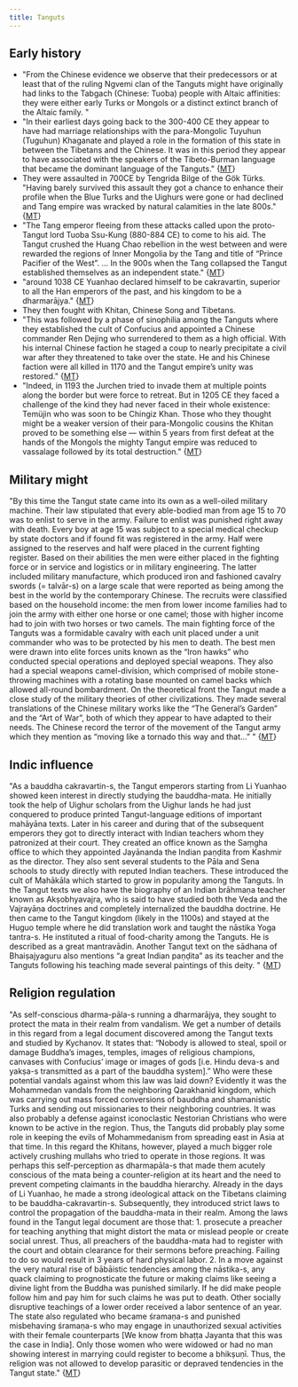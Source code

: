 ```yaml
---
title: Tanguts
---
```


## Early history
- "From the Chinese evidence we observe that their predecessors or at least that of the ruling Ngvemi clan of the Tanguts might have originally had links to the Tabgach (Chinese: Tuoba) people with Altaic affinities: they were either early Turks or Mongols or a distinct extinct branch of the Altaic family. "
- "In their earliest days going back to the 300-400 CE they appear to have had marriage relationships with the para-Mongolic Tuyuhun (Tuguhun) Khaganate and played a role in the formation of this state in between the Tibetans and the Chinese. It was in this period they appear to have associated with the speakers of the Tibeto-Burman language that became the dominant language of the Tanguts." {[MT](https://manasataramgini.wordpress.com/2019/02/15/mongolica-the-tangut-empire/)}
- They were assaulted in 700CE by Tengrida Bilge of the Gök Türks. "Having barely survived this assault they got a chance to enhance their profile when the Blue Turks and the Uighurs were gone or had declined and Tang empire was wracked by natural calamities in the late 800s." {[MT](https://manasataramgini.wordpress.com/2019/02/15/mongolica-the-tangut-empire/)}
- "The Tang emperor fleeing from these attacks called upon the proto-Tangut lord Tuoba Ssu-Kung (880-884 CE) to come to his aid. The Tangut crushed the Huang Chao rebellion in the west between and were rewarded the regions of Inner Mongolia by the Tang and title of “Prince Pacifier of the West”. ... In the 900s when the Tang collapsed the Tangut established themselves as an independent state." {[MT](https://manasataramgini.wordpress.com/2019/02/15/mongolica-the-tangut-empire/)}
- "around 1038 CE Yuanhao declared himself to be cakravartin, superior to all the Han emperors of the past, and his kingdom to be a dharmarājya." {[MT](https://manasataramgini.wordpress.com/2019/02/15/mongolica-the-tangut-empire/)}
- They then fought with Khitan, Chinese Song and Tibetans. 
- "This was followed by a phase of sinophilia among the Tanguts where they established the cult of Confucius and appointed a Chinese commander Ren Dejing who surrendered to them as a high official. With his internal Chinese faction he staged a coup to nearly precipitate a civil war after they threatened to take over the state. He and his Chinese faction were all killed in 1170 and the Tangut empire’s unity was restored." {[MT](https://manasataramgini.wordpress.com/2019/02/15/mongolica-the-tangut-empire/)}
- "Indeed, in 1193 the Jurchen tried to invade them at multiple points along the border but were force to retreat. But in 1205 CE they faced a challenge of the kind they had never faced in their whole existence: Temüjin who was soon to be Chingiz Khan. Those who they thought might be a weaker version of their para-Mongolic cousins the Khitan proved to be something else — within 5 years from first defeat at the hands of the Mongols the mighty Tangut empire was reduced to vassalage followed by its total destruction." {[MT](https://manasataramgini.wordpress.com/2019/02/15/mongolica-the-tangut-empire/)}

## Military might
"By this time the Tangut state came into its own as a well-oiled military machine. Their law stipulated that every able-bodied man from age 15 to 70 was to enlist to serve in the army. Failure to enlist was punished right away with death. Every boy at age 15 was subject to a special medical checkup by state doctors and if found fit was registered in the army. Half were assigned to the reserves and half were placed in the current fighting register. Based on their abilities the men were either placed in the fighting force or in service and logistics or in military engineering. The latter included military manufacture, which produced iron and fashioned cavalry swords (= talvār-s) on a large scale that were reported as being among the best in the world by the contemporary Chinese. The recruits were classified based on the household income: the men from lower income families had to join the army with either one horse or one camel; those with higher income had to join with two horses or two camels. The main fighting force of the Tanguts was a formidable cavalry with each unit placed under a unit commander who was to be protected by his men to death. The best men were drawn into elite forces units known as the “Iron hawks” who conducted special operations and deployed special weapons. They also had a special weapons camel-division, which comprised of mobile stone-throwing machines with a rotating base mounted on camel backs which allowed all-round bombardment. On the theoretical front the Tangut made a close study of the military theories of other civilizations. They made several translations of the Chinese military works like the “The General’s Garden” and the “Art of War”, both of which they appear to have adapted to their needs. The Chinese record the terror of the movement of the Tangut army which they mention as “moving like a tornado this way and that…” " {[MT](https://manasataramgini.wordpress.com/2019/02/15/mongolica-the-tangut-empire/)}

## Indic influence
"As a bauddha cakravartin-s, the Tangut emperors starting from Li Yuanhao showed keen interest in directly studying the bauddha-mata. He initially took the help of Uighur scholars from the Uighur lands he had just conquered to produce printed Tangut-language editions of important mahāyāna texts. Later in his career and during that of the subsequent emperors they got to directly interact with Indian teachers whom they patronized at their court. They created an office known as the Saṃgha office to which they appointed Jayānanda the Indian paṇḍita from Kashmir as the director. They also sent several students to the Pāla and Sena schools to study directly with reputed Indian teachers. These introduced the cult of Mahākāla which started to grow in popularity among the Tanguts. In the Tangut texts we also have the biography of an Indian brāhmaṇa teacher known as Akṣobhyavajra, who is said to have studied both the Veda and the Vajrayāṇa doctrines and completely internalized the bauddha doctrine. He then came to the Tangut kingdom (likely in the 1100s) and stayed at the Huguo temple where he did translation work and taught the nāstika Yoga tantra-s. He instituted a ritual of food-charity among the Tanguts. He is described as a great mantravādin. Another Tangut text on the sādhana of Bhaiṣajyaguru also mentions “a great Indian paṇḍita” as its teacher and the Tanguts following his teaching made several paintings of this deity. " {[MT](https://manasataramgini.wordpress.com/2019/02/15/mongolica-the-tangut-empire/)}

## Religion regulation
"As self-conscious dharma-pāla-s running a dharmarājya, they sought to protect the mata in their realm from vandalism. We get a number of details in this regard from a legal document discovered among the Tangut texts and studied by Kychanov. It states that: “Nobody is allowed to steal, spoil or damage Buddha’s images, temples, images of religious champions, canvases with Confucius’ image or images of gods [i.e. Hindu deva-s and yakṣa-s transmitted as a part of the bauddha system].” Who were these potential vandals against whom this law was laid down? Evidently it was the Mohammedan vandals from the neighboring Qarakhanid kingdom, which was carrying out mass forced conversions of bauddha and shamanistic Turks and sending out missionaries to their neighboring countries. It was also probably a defense against iconoclastic Nestorian Christians who were known to be active in the region. Thus, the Tanguts did probably play some role in keeping the evils of Mohammedanism from spreading east in Asia at that time. In this regard the Khitans, however, played a much bigger role actively crushing mullahs who tried to operate in those regions. It was perhaps this self-perception as dharmapāla-s that made them acutely conscious of the mata being a counter-religion at its heart and the need to prevent competing claimants in the bauddha hierarchy. Already in the days of Li Yuanhao, he made a strong ideological attack on the Tibetans claiming to be bauddha-cakravartin-s. Subsequently, they introduced strict laws to control the propagation of the bauddha-mata in their realm. Among the laws found in the Tangut legal document are those that: 1. prosecute a preacher for teaching anything that might distort the mata or mislead people or create social unrest. Thus, all preachers of the bauddha-mata had to register with the court and obtain clearance for their sermons before preaching. Failing to do so would result in 3 years of hard physical labor. 2. In a move against the very natural rise of bābāistic tendencies among the nāstika-s, any quack claiming to prognosticate the future or making claims like seeing a divine light from the Buddha was punished similarly. If he did make people follow him and pay him for such claims he was put to death. Other socially disruptive teachings of a lower order received a labor sentence of an year. The state also regulated who became śramaṇa-s and punished misbehaving śramaṇa-s who may engage in unauthorized sexual activities with their female counterparts [We know from bhaṭṭa Jayanta that this was the case in India]. Only those women who were widowed or had no man showing interest in marrying could register to become a bhikṣuṇī. Thus, the religion was not allowed to develop parasitic or depraved tendencies in the Tangut state." {[MT](https://manasataramgini.wordpress.com/2019/02/15/mongolica-the-tangut-empire/)}
